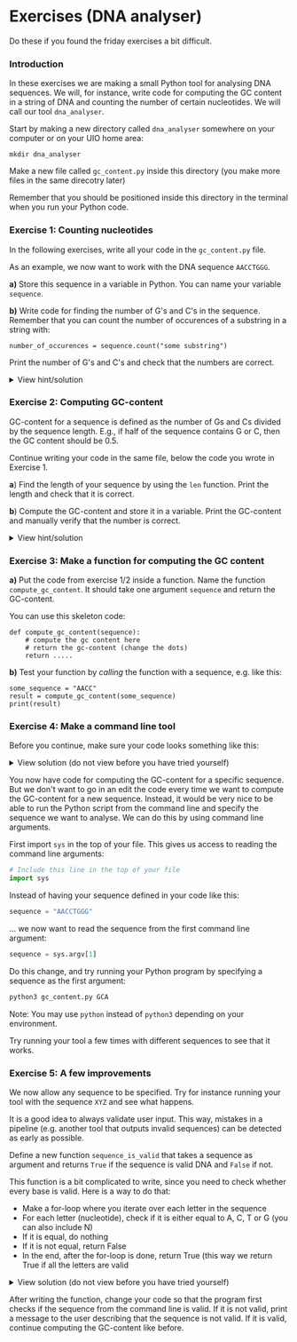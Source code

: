# Exercises (DNA analyser)
Do these if you found the friday exercises a bit difficult.

### Introduction
In these exercises we are making a small Python tool for analysing DNA sequences. We will, for instance, write code for computing the GC content in a string of DNA and counting the number of certain nucleotides. We will call our tool `dna_analyser`.

Start by making a new directory called `dna_analyser` somewhere on your computer or on your UIO home area:

```
mkdir dna_analyser
```

Make a new file called `gc_content.py` inside this directory (you make more files in the same direcotry later)

Remember that you should be positioned inside this directory in the terminal when you run your Python code.


### Exercise 1: Counting nucleotides
In the following exercises, write all your code in the `gc_content.py` file.

As an example, we now want to work with the DNA sequence `AACCTGGG`.

**a)** Store this sequence in a variable in Python. You can name your variable `sequence`.

**b)** Write code for finding the number of G's and C's in the sequence. Remember that you can count the number of occurences of a substring in a string with:

```
number_of_occurences = sequence.count("some substring")
```

Print the number of G's and C's and check that the numbers are correct.



<details>
    <summary>
    View hint/solution
    </summary>

```python
# We create a string containing our sequence and store it in a variable
sequence = "AACCTGGG"
# You can count the number of Gs in a string like this:
n_g = sequence.count("G")
# The variable nG now contains the number
print(n_g)
# We do the same again for C
n_c = sequence.count("C")
print(n_c)
```
</details>


### Exercise 2: Computing GC-content
GC-content for a sequence is defined as the number of Gs and Cs divided by the sequence length. E.g., if half of the sequence contains G or C, then the GC content should be 0.5.

Continue writing your code in the same file, below the code you wrote in Exercise 1.

**a**) Find the length of your sequence by using the `len` function. Print the length and check that it is correct.

**b**) Compute the GC-content and store it in a variable. Print the GC-content and manually verify that the number is correct.

<details>
<summary>View hint/solution</summary>
```python
length_of_sequence = len(sequence)
gc_content = .... write the formula here ....
print("The GC-content is", gc_content)
```
</details>


### Exercise 3: Make a function for computing the GC content
**a)** Put the code from exercise 1/2 inside a function. Name the function `compute_gc_content`. It should take one argument `sequence` and return the GC-content.

You can use this skeleton code:
```
def compute_gc_content(sequence):
    # compute the gc content here
    # return the gc-content (change the dots)
    return ..... 
```

**b)** Test your function by *calling* the function with a sequence, e.g. like this:
```
some_sequence = "AACC"
result = compute_gc_content(some_sequence)
print(result)
```


### Exercise 4: Make a command line tool
Before you continue, make sure your code looks something like this:
<details>
    <summary>View solution (do not view before you have tried yourself)</summary>
    
```python


```
    
</details>


You now have code for computing the GC-content for a specific sequence. But we don't want to go in an edit the code every time we want to compute the GC-content for a new sequence. Instead, it would be very nice to be able to run the Python script from the command line and specify the sequence we want to analyse. We can do this by using command line arguments.

First import `sys` in the top of your file. This gives us access to reading the command line arguments:

```python
# Include this line in the top of your file
import sys
```

Instead of having your sequence defined in your code like this:
```python
sequence = "AACCTGGG"
```
... we now want to read the sequence from the first command line argument:
```python
sequence = sys.argv[1]
```

Do this change, and try running your Python program by specifying a sequence as the first argument:

```python
python3 gc_content.py GCA
```
Note: You may use `python` instead of `python3` depending on your environment.

Try running your tool a few times with different sequences to see that it works.


### Exercise 5: A few improvements
We now allow any sequence to be specified. Try for instance running your tool with the sequence `XYZ` and see what happens.

It is a good idea to always validate user input. This way, mistakes in a pipeline (e.g. another tool that outputs invalid sequences) can be detected as early as possible.

Define a new function `sequence_is_valid` that takes a sequence as argument and returns `True` if the sequence is valid DNA and `False` if not.

This function is a bit complicated to write, since you need to check whether every base is valid. Here is a way to do that:
* Make a for-loop where you iterate over each letter in the sequence
* For each letter (nucleotide), check if it is either equal to A, C, T or G (you can also include N)
* If it is equal, do nothing
* If it is not equal, return False
* In the end, after the for-loop is done, return True (this way we return True if all the letters are valid

 

<details>
    <summary>View solution (do not view before you have tried yourself)</summary>
    
```python
def sequence_is_valid_dna(sequence):
    for base in sequence:
        if base is not "A" and base is not "C" and base is not "G" and base is not "T" and base is not "N":
            return False
            
        return True
```
    
</details>


After writing the function, change your code so that the program first checks if the sequence from the command line is valid. If it is not valid, print a message to the user describing that the sequence is not valid. If it is valid, continue computing the GC-content like before.



